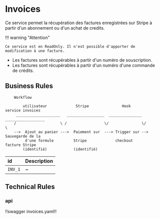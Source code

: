 # Invoices

Ce service permet la récupération des factures enregistrées sur Stripe à partir d'un abonnement ou d'un achat de credits.


!!! warning "Attention"

    Ce service est en ReadOnly. Il n'est possible d'apporter de modification à une facture.


* Les factures sont récupérables à partir d'un numéro de souscription.
* Les factures sont récupérables à partir d'un numéro d'une commande de crédits.

## Business Rules

        Workflow
                
            utilisateur             Stripe               Hook        service invoices
         ____________________   _________________  _______________  __________________
        /                    \ /                 \/               \/                  \
        -->  Ajout au panier --->  Paiement sur  ---> Trigger sur --> Sauvegarde de la
             d'une formule         Stripe             checkout        facture Stripe
            (identifié)	           (identifié)


| id                | Description   |
|:------------------|:--------------|
|`INV_1`            | ~             |


## Technical Rules

### api

!!swagger invoices.yaml!!